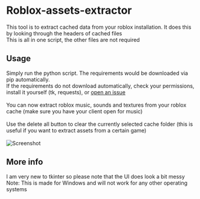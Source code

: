 # Roblox-assets-extractor
This tool is to extract cached data from your roblox installation. It does this by looking through the headers of cached files<br>
This is all in one script, the other files are not required
## Usage
Simply run the python script. The requirements would be downloaded via pip automatically.<br>
If the requirements do not download automatically, check your permissions, install it yourself (tk, requests), or [open an issue](https://github.com/AeEn123/Roblox-assets-extractor/issues/new/choose)<br>
<br>
You can now extract roblox music, sounds and textures from your roblox cache (make sure you have your client open for music)<br>
<br>
Use the delete all button to clear the currently selected cache folder (this is useful if you want to extract assets from a certain game)<br>
<br>
![Screenshot](https://img.guildedcdn.com/ContentMediaGenericFiles/d64200649953156687eb159ea5efcb25-Full.webp?w=1920&h=1040)
## More info
I am very new to tkinter so please note that the UI does look a bit messy<br>
Note: This is made for Windows and will not work for any other operating systems <br>
